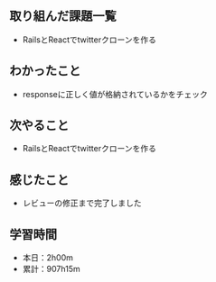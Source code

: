 ## 取り組んだ課題一覧
- RailsとReactでtwitterクローンを作る
## わかったこと
- responseに正しく値が格納されているかをチェック
## 次やること
- RailsとReactでtwitterクローンを作る
## 感じたこと
- レビューの修正まで完了しました
## 学習時間
- 本日：2h00m
- 累計：907h15m
